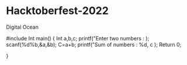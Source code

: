 # Hacktoberfest-2022
Digital Ocean


#include<iostream>
Int main()
{
  Int a,b,c;
  printf("Enter two numbers : );
  scanf(%d%b,&a,&b);
  C=a+b;
  printf("Sum of numbers : %d, c );
Return 0;

}
